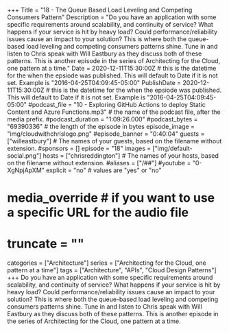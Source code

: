 +++
Title = "18 - The Queue Based Load Leveling and Competing Consumers Pattern"
Description = "Do you have an application with some specific requirements around scalability, and continuity of service? What happens if your service is hit by heavy load? Could performance/reliability issues cause an impact to your solution? This is where both the queue-based load leveling and competing consumers patterns shine. Tune in and listen to Chris speak with Will Eastbury as they discuss both of these patterns. This is another episode in the series of Architecting for the Cloud, one pattern at a time."
Date = 2020-12-11T15:30:00Z # this is the datetime for the when the epsiode was published. This will default to Date if it is not set. Example is "2016-04-25T04:09:45-05:00"
PublishDate = 2020-12-11T15:30:00Z # this is the datetime for the when the epsiode was published. This will default to Date if it is not set. Example is "2016-04-25T04:09:45-05:00"
#podcast_file = "10 - Exploring GitHub Actions to deploy Static Content and Azure Functions.mp3" # the name of the podcast file, after the media prefix.
#podcast_duration = "1:09:26.000"
#podcast_bytes = "69390336" # the length of the episode in bytes
episode_image = "img/cloudwithchrislogo.png"
#episode_banner = "0:40:04"
guests = ["willeastbury"] # The names of your guests, based on the filename without extension.
#sponsors = []
episode = "18"
images = ["img/default-social.png"]
hosts = ["chrisreddington"] # The names of your hosts, based on the filename without extension.
#aliases = ["/##"]
#youtube = "0-XgNpjApXM"
explicit = "no" # values are "yes" or "no"
# media_override # if you want to use a specific URL for the audio file
# truncate = ""
categories = ["Architecture"]
series = ["Architecting for the Cloud, one pattern at a time"]
tags = ["Architecture", "APIs", "Cloud Design Patterns"]
+++
Do you have an application with some specific requirements around scalability, and continuity of service? What happens if your service is hit by heavy load? Could performance/reliability issues cause an impact to your solution? This is where both the queue-based load leveling and competing consumers patterns shine. Tune in and listen to Chris speak with Will Eastbury as they discuss both of these patterns. This is another episode in the series of Architecting for the Cloud, one pattern at a time.
